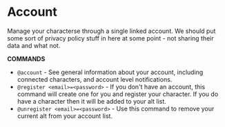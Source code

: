 # Account

Manage your characterse through a single linked account. We should put some sort of privacy policy stuff in here at some point - not sharing their data and what not.

**COMMANDS**

- `@account` - See general information about your account, including connected characters, and account level notifications.
- `@register <email>=<password>` - If you don't have an account, this command will create one for you and register your character. If you do have a character then it will be added to your alt list.
- `@unregister <email>=<password>` - Use this command to remove your current alt from your account list.

